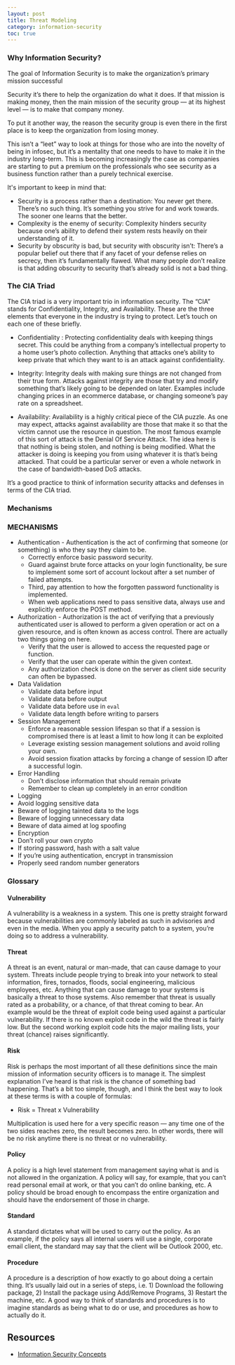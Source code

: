 ```yaml
---
layout: post
title: Threat Modeling
category: information-security
toc: true
---
```


### Why Information Security?

The goal of Information Security is to make the organization’s primary mission successful

Security it’s there to help the organization do what it does. If that mission is making money, then the main mission of the security group — at its highest level — is to make that company money.

To put it another way, the reason the security group is even there in the first place is to keep the organization from losing money.

This isn’t a “leet” way to look at things for those who are into the novelty of being in infosec, but it’s a mentality that one needs to have to make it in the industry long-term. This is becoming increasingly the case as companies are starting to put a premium on the professionals who see security as a business function rather than a purely technical exercise.

It's important to keep in mind that:
- Security is a process rather than a destination: You never get there. There’s no such thing. It’s something you strive for and work towards. The sooner one learns that the better.
- Complexity is the enemy of security: Complexity hinders security because one’s ability to defend their system rests heavily on their understanding of it.
- Security by obscurity is bad, but security with obscurity isn’t: There’s a popular belief out there that if any facet of your defense relies on secrecy, then it’s fundamentally flawed. What many people don’t realize is that adding obscurity to security that’s already solid is not a bad thing.

### The CIA Triad

The CIA triad is a very important trio in information security. The “CIA” stands for Confidentiality, Integrity, and Availability. These are the three elements that everyone in the industry is trying to protect. Let’s touch on each one of these briefly.

- Confidentiality : Protecting confidentiality deals with keeping things secret. This could be anything from a company’s intellectual property to a home user’s photo collection. Anything that attacks one’s ability to keep private that which they want to is an attack against confidentiality.

- Integrity: Integrity deals with making sure things are not changed from their true form. Attacks against integrity are those that try and modify something that’s likely going to be depended on later. Examples include changing prices in an ecommerce database, or changing someone’s pay rate on a spreadsheet.

- Availability: Availability is a highly critical piece of the CIA puzzle. As one may expect, attacks against availability are those that make it so that the victim cannot use the resource in question. The most famous example of this sort of attack is the Denial Of Service Attack. The idea here is that nothing is being stolen, and nothing is being modified. What the attacker is doing is keeping you from using whatever it is that’s being attacked. That could be a particular server or even a whole network in the case of bandwidth-based DoS attacks.

It’s a good practice to think of information security attacks and defenses in terms of the CIA triad.

### Mechanisms

### MECHANISMS

- Authentication - Authentication is the act of confirming that someone (or something) is who they say they claim to be.
  -  Correctly enforce basic password security.
  - Guard against brute force attacks on your login functionality, be sure to implement some sort of account lockout after a set number of failed attempts.
  - Third, pay attention to how the forgotten password functionality is implemented.
  - When web applications need to pass sensitive data, always use and explicitly enforce the POST method.
- Authorization - Authorization is the act of verifying that a previously authenticated user is allowed to perform a given operation or act on a given resource, and is often known as access control. There are actually two things going on here.
  - Verify that the user is allowed to access the
requested page or function.
  - Verify that the user can operate within the given context.
  - Any authorization check is done on the server as client side security can often be bypassed.
- Data Validation
  - Validate data before input
  - Validate data before output
  - Validate data before use in `eval`
  - Validate data length before writing to parsers
- Session Management
  - Enforce a reasonable session lifespan so that if a session is compromised there is at least a limit to how long it can be exploited
  - Leverage existing session management solutions and avoid rolling your own.
  - Avoid session fixation attacks by forcing a change of session ID after a successful login.
- Error Handling
  - Don’t disclose information that should remain private
  - Remember to clean up completely in an error condition
- Logging
 - Avoid logging sensitive data
 - Beware of logging tainted data to the logs
 - Beware of logging unnecessary data
 - Beware of data aimed at log spoofing
- Encryption
 - Don’t roll your own crypto
 - If storing password, hash with a salt value
 - If you’re using authentication, encrypt in transmission
 - Properly seed random number generators

### Glossary

#### Vulnerability
A vulnerability is a weakness in a system. This one is pretty straight forward because vulnerabilities are commonly labeled as such in advisories and even in the media. When you apply a security patch to a system, you’re doing so to address a vulnerability.

#### Threat
A threat is an event, natural or man-made, that can cause damage to your system. Threats include people trying to break into your network to steal information, fires, tornados, floods, social engineering, malicious employees, etc. Anything that can cause damage to your systems is basically a threat to those systems. Also remember that threat is usually rated as a probability, or a chance, of that threat coming to bear. An example would be the threat of exploit code being used against a particular vulnerability. If there is no known exploit code in the wild the threat is fairly low. But the second working exploit code hits the major mailing lists, your threat (chance) raises significantly.

#### Risk

Risk is perhaps the most important of all these definitions since the main mission of information security officers is to manage it. The simplest explanation I’ve heard is that risk is the chance of something bad happening. That’s a bit too simple, though, and I think the best way to look at these terms is with a couple of formulas:

- Risk = Threat x Vulnerability

Multiplication is used here for a very specific reason — any time one of the two sides reaches zero, the result becomes zero. In other words, there will be no risk anytime there is no threat or no vulnerability.

#### Policy

A policy is a high level statement from management saying what is and is not allowed in the organization. A policy will say, for example, that you can’t read personal email at work, or that you can’t do online banking, etc. A policy should be broad enough to encompass the entire organization and should have the endorsement of those in charge.

#### Standard

A standard dictates what will be used to carry out the policy. As an example, if the policy says all internal users will use a single, corporate email client, the standard may say that the client will be Outlook 2000, etc.

#### Procedure

A procedure is a description of how exactly to go about doing a certain thing. It’s usually laid out in a series of steps, i.e. 1) Download the following package, 2) Install the package using Add/Remove Programs, 3) Restart the machine, etc. A good way to think of standards and procedures is to imagine standards as being what to do or use, and procedures as how to actually do it.

## Resources

- [Information Security Concepts](https://danielmiessler.com/study/infosecconcepts/)
